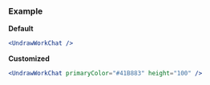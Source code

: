 ### Example

**Default**
```jsx
<UndrawWorkChat />
```

**Customized**
```jsx
<UndrawWorkChat primaryColor="#41B883" height="100" />
```
